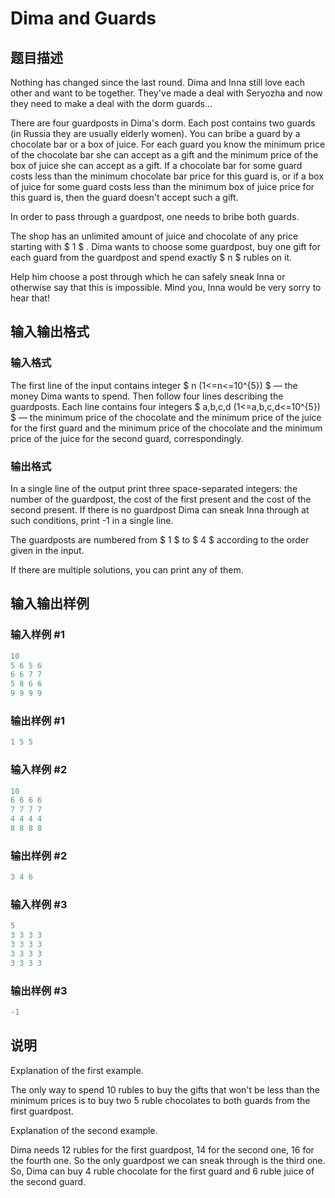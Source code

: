 # Dima and Guards

## 题目描述

Nothing has changed since the last round. Dima and Inna still love each other and want to be together. They've made a deal with Seryozha and now they need to make a deal with the dorm guards...

There are four guardposts in Dima's dorm. Each post contains two guards (in Russia they are usually elderly women). You can bribe a guard by a chocolate bar or a box of juice. For each guard you know the minimum price of the chocolate bar she can accept as a gift and the minimum price of the box of juice she can accept as a gift. If a chocolate bar for some guard costs less than the minimum chocolate bar price for this guard is, or if a box of juice for some guard costs less than the minimum box of juice price for this guard is, then the guard doesn't accept such a gift.

In order to pass through a guardpost, one needs to bribe both guards.

The shop has an unlimited amount of juice and chocolate of any price starting with $ 1 $ . Dima wants to choose some guardpost, buy one gift for each guard from the guardpost and spend exactly $ n $ rubles on it.

Help him choose a post through which he can safely sneak Inna or otherwise say that this is impossible. Mind you, Inna would be very sorry to hear that!

## 输入输出格式

### 输入格式

The first line of the input contains integer $ n (1<=n<=10^{5}) $ — the money Dima wants to spend. Then follow four lines describing the guardposts. Each line contains four integers $ a,b,c,d (1<=a,b,c,d<=10^{5}) $ — the minimum price of the chocolate and the minimum price of the juice for the first guard and the minimum price of the chocolate and the minimum price of the juice for the second guard, correspondingly.

### 输出格式

In a single line of the output print three space-separated integers: the number of the guardpost, the cost of the first present and the cost of the second present. If there is no guardpost Dima can sneak Inna through at such conditions, print -1 in a single line.

The guardposts are numbered from $ 1 $ to $ 4 $ according to the order given in the input.

If there are multiple solutions, you can print any of them.

## 输入输出样例

### 输入样例 #1

```cpp
10
5 6 5 6
6 6 7 7
5 8 6 6
9 9 9 9

```
### 输出样例 #1

```cpp
1 5 5

```
### 输入样例 #2

```cpp
10
6 6 6 6
7 7 7 7
4 4 4 4
8 8 8 8

```
### 输出样例 #2

```cpp
3 4 6

```
### 输入样例 #3

```cpp
5
3 3 3 3
3 3 3 3
3 3 3 3
3 3 3 3

```
### 输出样例 #3

```cpp
-1

```
## 说明

Explanation of the first example.

The only way to spend 10 rubles to buy the gifts that won't be less than the minimum prices is to buy two 5 ruble chocolates to both guards from the first guardpost.

Explanation of the second example.

Dima needs 12 rubles for the first guardpost, 14 for the second one, 16 for the fourth one. So the only guardpost we can sneak through is the third one. So, Dima can buy 4 ruble chocolate for the first guard and 6 ruble juice of the second guard.

